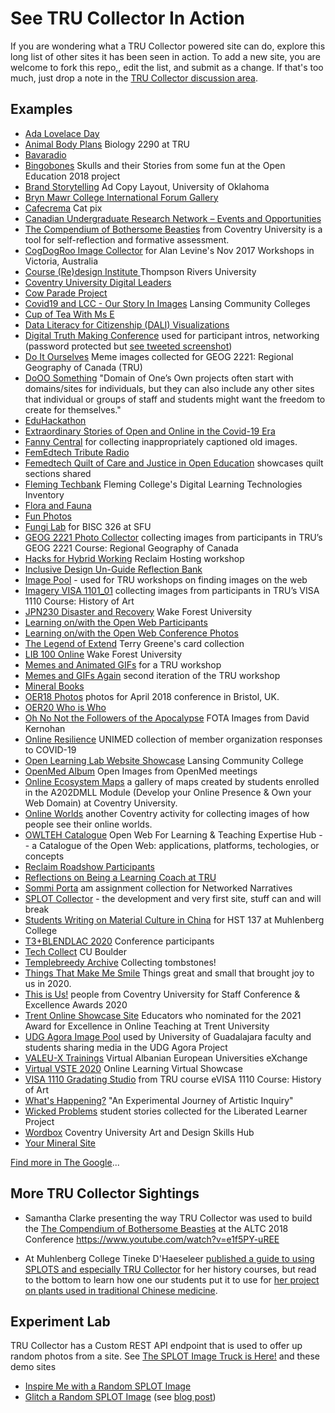 # See TRU Collector In Action

If you are wondering what a TRU Collector powered site can do, explore this long list of other sites it has been seen in action. To add a new site, you are welcome to fork this repo,, edit the list, and submit as a change. If that's too much, just drop a note in the [TRU Collector discussion area](https://github.com/cogdog/tru-collector/discussions).

## Examples

* [Ada Lovelace Day](https://thinking.is.ed.ac.uk/ald2017/) 
* [Animal Body Plans](http://bio2290.trubox.ca/) Biology 2290 at TRU
* [Bavaradio](https://bavaradio.com/)
* [Bingobones](http://bingobones.com/) Skulls and their Stories from some fun at the Open Education 2018 project
* [Brand Storytelling](https://jmc3353.adamcroom.com/brandstorytelling/) Ad Copy Layout, University of Oklahoma
* [Bryn Mawr College International Forum Gallery](https://intlforumgallery.snwallace.digital.brynmawr.edu/)
* [Cafecrema](https://cafecrema.procaffination.ca/) Cat pix
* [Canadian Undergraduate Research Network – Events and Opportunities](https://curnopportunitiesandevents.trubox.ca/)
* [The Compendium of Bothersome Beasties](http://creditcontinue.coventry.domains/beasties/) from Coventry University is a tool for self-reflection and formative assessment.
* [CogDogRoo Image Collector](https://cog.dog/roo/collector/) for Alan Levine's Nov 2017 Workshops in Victoria, Australia
* [Course (Re)design Institute ](https://cri.trubox.ca/) Thompson Rivers University
* [Coventry University Digital Leaders](http://digitalleaders.coventry.domains/who/)
* [Cow Parade Project](http://lucasnurmi.com/cms/)
* [Covid19 and LCC - Our Story In Images](https://livetogether.openlcc.net/covid19images/) Lansing Community Colleges
* [Cup of Tea With Ms E](https://cupofteawithmse.opened.ca/)
* [Data Literacy for Citizenship (DALI) Visualizations](https://wearedata.dalicitizens.eu/)
* [Digital Truth Making Conference](https://www2.hu-berlin.de/digitaltruthmaking/network/) used for participant intros, networking (password protected but [see tweeted screenshot](https://twitter.com/cogdog/status/1314619929006534657))
* [Do It Ourselves](https://dio.trubox.ca/) Meme images collected for GEOG 2221: Regional Geography of Canada (TRU)
* [DoOO Something](https://iwanna.dooosomething.org/) "Domain of One’s Own projects often start with domains/sites for individuals, but they can also include any other sites that individual or groups of staff and students might want the freedom to create for themselves."
* [EduHackathon](http://polito.eduhack.eu/)
* [Extraordinary Stories of Open and Online in the Covid-19 Era](https://splot.ca/extraordinary/)
* [Fanny Central](https://fannycentral.com/) for collecting inappropriately captioned old images. 
* [FemEdtech Tribute Radio](https://femedtechradio.trubox.ca/)
* [Femedtech Quilt of Care and Justice in Open Education](https://quilt.femedtech.net/) showcases quilt sections shared
* [Fleming Techbank](http://techbank.flemingdomains.ca/) Fleming College's Digital Learning Technologies Inventory
* [Flora and Fauna](https://florafauna.buffscreate.net/)
* [Fun Photos](https://camp2019.photos.learn4growth.com/)
* [Fungi Lab](https://fungilab.opened.ca/) for BISC 326 at SFU
* [GEOG 2221 Photo Collector](http://geog2221.trubox.ca/)  collecting images from participants in TRU’s GEOG 2221 Course: Regional Geography of Canada
* [Hacks for Hybrid Working](https://hybridworking.reclaimed.tech/) Reclaim Hosting workshop
* [Inclusive Design Un-Guide Reflection Bank](http://inclusivedesign.middcreate.net/reflect/)
* [Image Pool](http://imagepool.trubox.ca/) - used for TRU workshops on finding images on the web 
* [Imagery VISA 1101_01](http://imagery.trubox.ca/) collecting images from participants in TRU’s VISA 1110 Course: History of Art
* [JPN230 Disaster and Recovery](https://takatay.sites.wfu.edu/2020JPN230/) Wake Forest University
* [Learning on/with the Open Web Participants](https://conf.owlteh.org/participants/) 
* [Learning on/with the Open Web Conference Photos](https://www.conf.owlteh.org/photos/)
* [The Legend of Extend](https://play.learningnuggets.ca/cms) Terry Greene's card collection
* [LIB 100 Online](https://lib100.info/) Wake Forest University
* [Memes and Animated GIFs](https://memeworkshop.trubox.ca/) for a TRU workshop
* [Memes and GIFs Again](https://memeworkshop2.trubox.ca/)  second iteration of the TRU workshop
* [Mineral Books](https://mwynau.com/)
* [OER18 Photos](https://oer18.oerconf.org/media/) photos for April 2018 conference in Bristol, UK.
* [OER20 Who is Who](https://oer20.oerconf.org/socialbingo/)
* [Oh No Not the Followers of the Apocalypse](http://ohnonotthe.followersoftheapocalyp.se/) FOTA Images from David Kernohan
* [Online Resilience](https://onlineresilience.uni-med.net/) UNIMED collection of  member organization responses to COVID-19
* [Open Learning Lab Website Showcase](https://community.openlcc.net/) Lansing Community College
* [OpenMed Album](http://oercollector.openmedproject.eu/) Open Images from OpenMed meetings
* [Online Ecosystem Maps](http://a202dmll.coventry.domains/maps/) a gallery of maps created by students enrolled in the A202DMLL Module (Develop your Online Presence & Own your Web Domain) at Coventry University.
* [Online Worlds](http://coventry.domains/online-worlds/) another Coventry activity for collecting images of how people see their online worlds. 
* [OWLTEH Catalogue](http://catalogue.owlteh.org/) Open Web For Learning & Teaching Expertise Hub -- a Catalogue of the Open Web: applications, platforms, techologies, or concepts
* [Reclaim Roadshow Participants](https://roadshow.reclaimhosting.com/participants/)
* [Reflections on Being a Learning Coach at TRU](https://learningcoach.trubox.ca/)
* [Sommi Porta](https://somni.arganee.world/) am assignment collection for Networked Narratives
* [SPLOT Collector](http://splot.ca/collector/) - the development and very first site, stuff can and will break
* [Students Writing on Material Culture in China](https://hst137.tdh.bergbuilds.domains/projectfall20/) for HST 137 at Muhlenberg College
* [T3+BLENDLAC 2020](http://mariocandof.digital.brynmawr.edu/t3blendlac2020/) Conference participants
* [Tech Collect](https://techcollect.cbsinkinson.com/) CU Boulder
* [Templebreedy Archive](https://deochandoras.com/) Collecting tombstones!
* [Things That Make Me Smile](http://erikaab.ds.lib.uw.edu/smile/) Things great and small that brought joy to us in 2020.
* [This is Us!](https://www.socialbingo.coventry.domains/) people from Coventry University for Staff Conference & Excellence Awards 2020
* [Trent Online Showcase Site](https://showcase.trentonlineblog.ca/) Educators who  nominated for the 2021 Award for Excellence in Online Teaching at Trent University
* [UDG Agora Image Pool](http://udg.theagoraonline.net/imagepool) used by University of Guadalajara faculty and students sharing media in the UDG Agora Project
* [VALEU-X Trainings](https://learning.valeu-x.eu/) Virtual Albanian European Universities eXchange
* [Virtual VSTE 2020](https://vste.org/vstevirtual2020/) Online Learning Virtual Showcase
* [VISA 1110 Gradating Studio](https://visa4910.trubox.ca/) from TRU course eVISA 1110 Course: History of Art
* [What's Happening?](http://whatshappeningart.com/) "An Experimental Journey of Artistic Inquiry"
* [Wicked Problems](https://wicked.liberatedlearner.ca/) student stories collected for the Liberated Learner Project
* [Wordbox](http://origin.coventry.domains/wordbox/) Coventry University Art and Design Skills Hub
* [Your Mineral Site](https://yourmineralsite.mineralcollective.com/)


[Find more in The Google](https://www.google.com/search?q=%22Blame+%40cogdog+for+the+TRU+Collector+Theme%22)...

## More TRU Collector Sightings

* Samantha Clarke presenting the way TRU Collector was used to build the [The Compendium of Bothersome Beasties](http://creditcontinue.coventry.domains/beasties/) at the ALTC 2018 Conference https://www.youtube.com/watch?v=e1f5PY-uREE

*  At Muhlenberg College Tineke D'Haeseleer <a href="https://tdh.bergbuilds.domains/pedagogy/splot/">published a guide to using SPLOTS and especially TRU Collector</a> for her history courses, but read to the bottom to learn how one our students put it to use for <a href="http://joliegirgis.bergbuilds.domains/cms/category/plants/">her project on plants used in traditional Chinese medicine</a>.

## Experiment Lab

TRU Collector has a Custom REST API endpoint that is used to offer up random photos from a site. See [The SPLOT Image Truck is Here!](https://cogdogblog.com/2019/03/splot-truck/) and these demo sites

* [Inspire Me with a Random SPLOT Image](https://cogdog.github.io/splotlab/randysplot/)
* [Glitch a Random SPLOT Image](https://cogdog.github.io/splotlab/glitchsplot/) (see [blog post](https://cogdogblog.com/2019/04/glitch-a-splot/))